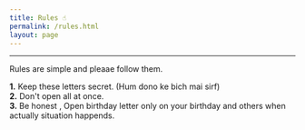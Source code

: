 ```yaml
---
title: Rules ☝
permalink: /rules.html
layout: page
---
```

<hr />
Rules are simple and pleaae follow them.

**1.** Keep these letters secret. (Hum dono ke bich mai sirf)<br>
**2.** Don't open all at once.<br>
**3.** Be honest , Open birthday letter only on your birthday and others when actually situation happends.
